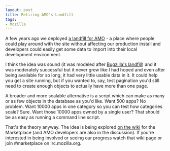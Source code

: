 ```yaml
---
layout: post
title: Retiring AMO's Landfill
tags:
- Mozilla
---
```

A few years ago we deployed [a landfill for AMO][0] - a place where people could
play around with the site without affecting our production install and
developers could easily get some data to import into their local development
environment.

I think the idea was sound (it was modeled after [Bugzilla's landfill][1]) and
it was moderately successful but it never grew like I had hoped and even after
being available for so long, it had very little usable data in it.  It could
help you get a site running, but if you wanted to, say, test pagination you'd
still need to create enough objects to actually have more than one page.

A broader and more scalable alternative is a script which can make as many or as
few objects in the database as you'd like.  Want 500 apps?  No problem.  Want
10000 apps in one category so you can test how categories scale?  Sure.  Want
those 10000 apps owned by a single user?  That should be as easy as running a
command line script.

That's the theory anyway.  The idea is being explored [on the wiki][2] for the
Marketplace (and AMO developers are also in the discussion).  If you're
interested in being involved or seeing our progress watch that wiki page or
join #marketplace on irc.mozilla.org.

[0]: /2011/03/29/welcome-to-the-landfill/
[1]: http://landfill.bugzilla.org/
[2]: https://wiki.mozilla.org/Marketplace/Fake_Data
